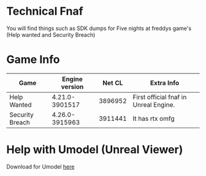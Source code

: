 # Technical Fnaf
You will find things such as SDK dumps for Five nights at freddys game's (Help wanted and Security Breach)

# Game Info
| Game               | Engine version  | Net CL   | Extra Info                               |
| ------------------ | --------------- | -------- | ---------------------------------------- |
| Help Wanted        | 4.21.0-3901517  | 3896952  | First official fnaf in Unreal Engine.    |
| Security Breach    | 4.26.0-3915963  | 3911441  | It has rtx omfg                          |

# Help with Umodel (Unreal Viewer)
 
 Download for Umodel [here](https://www.gildor.org/en/projects/umodel#files)
